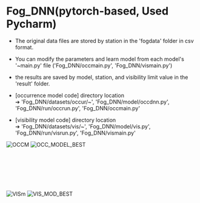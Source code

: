 # Fog_DNN(pytorch-based, Used Pycharm)

- The original data files are stored by station in the 'fogdata' folder in csv format.

- You can modify the parameters and learn model from each model's '~main.py' file ('Fog_DNN/occmain.py', 'Fog_DNN/vismain.py')

- the results are saved by model, station, and visibility limit value in the 'result' folder.

- [occurrence model code] directory location <br>
➔ 'Fog_DNN/datasets/occur/~', 'Fog_DNN/model/occdnn.py', 'Fog_DNN/run/occrun.py', 'Fog_DNN/occmain.py'

- [visibility model code] directory location <br>
➔ 'Fog_DNN/datasets/vis/~', 'Fog_DNN/model/vis.py', 'Fog_DNN/run/visrun.py', 'Fog_DNN/vismain.py'

![OCCM](https://user-images.githubusercontent.com/49590432/131450714-138800b2-6f84-44b5-a52d-8ac95d8226a7.png)
![OCC_MODEL_BEST](https://user-images.githubusercontent.com/49590432/131470030-4c4eb2ab-c97e-41d1-870b-746bc579f676.png)

<br><br><br><br><br>

![VISm](https://user-images.githubusercontent.com/49590432/131450717-c4170bea-45c8-4e44-b9e5-62e21d542146.png)
![VIS_MOD_BEST](https://user-images.githubusercontent.com/49590432/131470024-931bfcf4-c01e-4309-96a4-be72e939af57.png)


